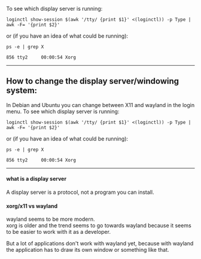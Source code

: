 To see which display server is running:
```
loginctl show-session $(awk '/tty/ {print $1}' <(loginctl)) -p Type | awk -F= '{print $2}'
```
or (if you have an idea of what could be running):
```
ps -e | grep X
```
``` output
856 tty2     00:00:54 Xorg
```

---

## How to change the display server/windowing system:

In Debian and Ubuntu you can change between X11 and wayland in the login menu.
To see which display server is running:
```
loginctl show-session $(awk '/tty/ {print $1}' <(loginctl)) -p Type | awk -F= '{print $2}'
```
or (if you have an idea of what could be running):
```
ps -e | grep X
```
``` output
856 tty2     00:00:54 Xorg
```
---

#### what is a display server
A display server is a protocol, not a program you can install.

#### xorg/x11 vs wayland

wayland seems to be more modern.\
xorg is older and the trend seems to go towards wayland because it seems to be easier to work with it as a developer.

But a lot of applications don't work with wayland yet, because with wayland the application has to draw its own window or something like that.
